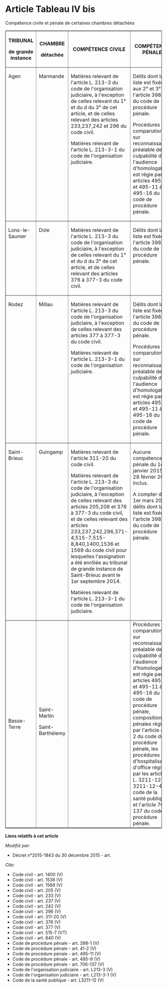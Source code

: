 # Article Tableau IV bis

Compétence civile et pénale de certaines chambres détachées 

<table border="1">
  <tbody>
    <tr>
      <th>

TRIBUNAL 

de grande instance 

</th>
      <th>

CHAMBRE 

détachée 

</th>
      <th>

COMPÉTENCE CIVILE 

</th>
      <th>

COMPÉTENCE PÉNALE 

</th>
    </tr>
    <tr>
      <td valign="top" align="left">

Agen 

</td>
      <td align="left" valign="top">

Marmande 

</td>
      <td align="left" valign="top">

Matières relevant de l'article L. 213-3 du code de l'organisation judiciaire, à l'exception de celles relevant du 1° et du d
du 3° de cet article, et de celles relevant des articles 233,237,242 et 296 du code civil. 

Matières relevant de l'article L. 213-3-1 du code de l'organisation judiciaire. 

</td>
      <td valign="top" align="left">

Délits dont la liste est fixée aux 2° et 3° de l'article 398-1 du code de procédure pénale. 

Procédures de comparution sur reconnaissance préalable de culpabilité dont l'audience d'homologation est régie par les
articles 495-9 et 495-11 à 495-16 du code de procédure pénale. 

</td>
    </tr>
    <tr>
      <td align="left" valign="top">

Lons-le-Saunier 

</td>
      <td valign="top" align="left">

Dole 

</td>
      <td valign="top" align="left">

Matières relevant de l'article L. 213-3 du code de l'organisation judiciaire, à l'exception de celles relevant du 1° et du d
du 3° de cet article, et de celles relevant des articles 376 à 377-3 du code civil. 

</td>
      <td valign="top" align="left">

Délits dont la liste est fixée à l'article 398-1 du code de procédure pénale. 

</td>
    </tr>
    <tr>
      <td valign="top" align="left">

Rodez 

</td>
      <td valign="top" align="left">

Millau 

</td>
      <td valign="top" align="left">

Matières relevant de l'article L. 213-3 du code de l'organisation judiciaire, à l'exception de celles relevant des articles
377 à 377-3 du code civil. 

Matières relevant de l'article L. 213-3-1 du code de l'organisation judiciaire. 

</td>
      <td valign="top" align="left">

Délits dont la liste est fixée à l'article 398-1 du code de procédure pénale. 

Procédures de comparution sur reconnaissance préalable de culpabilité dont l'audience d'homologation est régie par les
articles 495-9 et 495-11 à 495-16 du code de procédure pénale. 

</td>
    </tr>
    <tr>
      <td valign="top" align="left">

Saint-Brieuc 

</td>
      <td valign="top" align="left">

Guingamp 

</td>
      <td align="left" valign="top">

Matières relevant de l'article 311-20 du code civil. 

Matières relevant de l'article L. 213-3 du code de l'organisation judiciaire, à l'exception de celles relevant des articles
205,206 et 376 à 377-3 du code civil, et de celles relevant des articles 233,237,242,296,371-4,515-7,515-8,840,1400,1536 et
1569 du code civil pour lesquelles l'assignation a été enrôlée au tribunal de grande instance de Saint-Brieuc avant le 1er
septembre 2014. 

Matières relevant de l'article L. 213-3-1 du code de l'organisation judiciaire. 

</td>
      <td align="left" valign="top">

Aucune compétence pénale du 1er janvier 2015 au 28 février 2015 inclus. 

A compter du 1er mars 2015, délits dont la liste est fixée à l'article 398-1 du code de procédure pénale. 

</td>
    </tr>
    <tr>
      <td>Basse-Terre </td>
      <td>Saint-Martin 

Saint-Barthélemy </td>
      <td>
      </td><td>Procédures de comparution sur reconnaissance préalable de culpabilité dont l'audience d'homologation est régie
par les articles 495-9 et 495-11 à 495-16 du code de procédure pénale, compositions pénales régies par l'article 41-2 du code
de procédure pénale, les procédures d'hospitalisation d'office régies par les articles L. 3211-12 à L. 3211-12-4 du code de
la santé publique et l'article 706-137 du code de procédure pénale.</td>
    </tr>
  </tbody>
</table>

**Liens relatifs à cet article**

_Modifié par_:

  - Décret n°2015-1843 du 30 décembre 2015 - art.

_Cite_:

  - Code civil - art. 1400 (V)
  - Code civil - art. 1536 (V)
  - Code civil - art. 1569 (V)
  - Code civil - art. 205 (V)
  - Code civil - art. 233 (V)
  - Code civil - art. 237 (V)
  - Code civil - art. 242 (V)
  - Code civil - art. 296 (V)
  - Code civil - art. 311-20 (V)
  - Code civil - art. 376 (V)
  - Code civil - art. 377 (V)
  - Code civil - art. 515-7 (VT)
  - Code civil - art. 840 (V)
  - Code de procédure pénale - art. 398-1 (V)
  - Code de procédure pénale - art. 41-2 (V)
  - Code de procédure pénale - art. 495-11 (V)
  - Code de procédure pénale - art. 495-9 (V)
  - Code de procédure pénale - art. 706-137 (V)
  - Code de l'organisation judiciaire - art. L213-3 (V)
  - Code de l'organisation judiciaire - art. L213-3-1 (V)
  - Code de la santé publique - art. L3211-12 (V)
